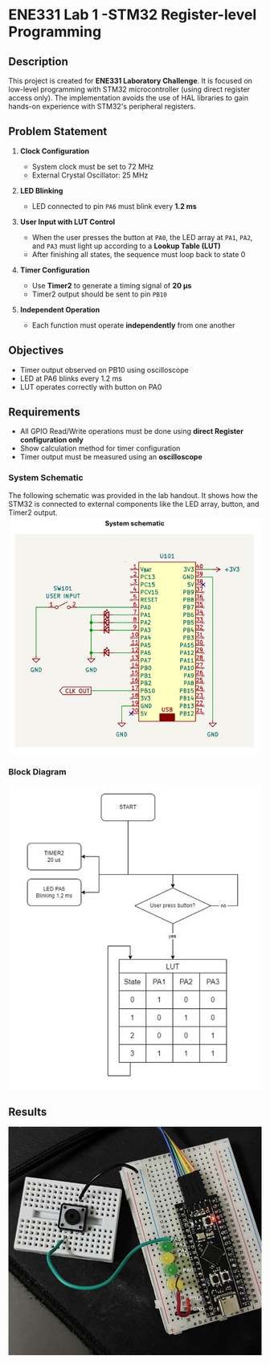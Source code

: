# ENE331 Lab 1 -STM32 Register-level Programming

## Description
This project is created for **ENE331 Laboratory Challenge**. It is focused on low-level programming with STM32 microcontroller (using direct register access only). The implementation avoids the use of HAL libraries to gain hands-on experience with STM32's peripheral registers.

## Problem Statement

1. **Clock Configuration**
   - System clock must be set to 72 MHz
   - External Crystal Oscillator: 25 MHz

2. **LED Blinking**
   - LED connected to pin `PA6` must blink every **1.2 ms**

3. **User Input with LUT Control**
   - When the user presses the button at `PA0`, the LED array at `PA1`, `PA2`, and `PA3` must light up according to a **Lookup Table (LUT)**
   - After finishing all states, the sequence must loop back to state 0

4. **Timer Configuration**
   - Use **Timer2** to generate a timing signal of **20 µs**
   - Timer2 output should be sent to pin `PB10`

5. **Independent Operation**
   - Each function must operate **independently** from one another

## Objectives

- Timer output observed on PB10 using oscilloscope
- LED at PA6 blinks every 1.2 ms
- LUT operates correctly with button on PA0

## Requirements

- All GPIO Read/Write operations must be done using **direct Register configuration only**
- Show calculation method for timer configuration
- Timer output must be measured using an **oscilloscope**

### System Schematic

The following schematic was provided in the lab handout. It shows how the STM32 is connected to external components like the LED array, button, and Timer2 output.
![System Schematic](images/system_schematic.png)

### Block Diagram

![diagram](images/diagram.png)

## Results
![STM32circuit](images/stm32circuit.jpg)
